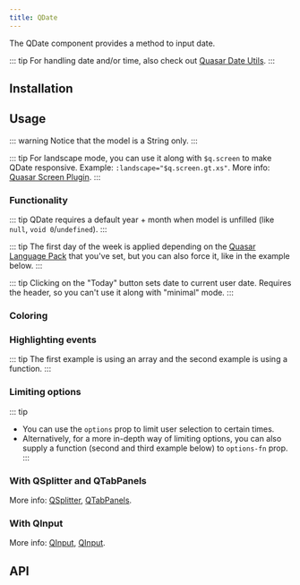 ```yaml
---
title: QDate
---
```


The QDate component provides a method to input date.

::: tip
For handling date and/or time, also check out [Quasar Date Utils](/quasar-utils/date-utils).
:::

## Installation
<doc-installation components="QDate" />

## Usage

::: warning
Notice that the model is a String only.
:::

<doc-example title="Basic" file="QDate/Basic" />

::: tip
For landscape mode, you can use it along with `$q.screen` to make QDate responsive. Example: `:landscape="$q.screen.gt.xs"`. More info: [Quasar Screen Plugin](/options/screen-plugin).
:::

<doc-example title="Landscape" file="QDate/Landscape" />

### Functionality

::: tip
QDate requires a default year + month when model is unfilled (like `null`, `void 0`/`undefined`).
:::

<doc-example title="Default year month" file="QDate/DefaultYearMonth" />

::: tip
The first day of the week is applied depending on the [Quasar Language Pack](/options/quasar-language-packs) that you've set, but you can also force it, like in the example below.
:::

<doc-example title="First day of week" file="QDate/FirstDayOfWeek" />

::: tip
Clicking on the "Today" button sets date to current user date. Requires the header, so you can't use it along with "minimal" mode.
:::

<doc-example title="Today button" file="QDate/TodayBtn" />

<doc-example title="Disable and readonly" file="QDate/DisableReadonly" />

### Coloring

<doc-example title="Coloring" file="QDate/Color" />

<doc-example title="Dark" file="QDate/Dark" dark />

### Highlighting events

::: tip
The first example is using an array and the second example is using a function.
:::

<doc-example title="Events" file="QDate/Events" />

<doc-example title="Event color" file="QDate/EventColor" />

### Limiting options

::: tip
* You can use the `options` prop to limit user selection to certain times.
* Alternatively, for a more in-depth way of limiting options, you can also supply a function (second and third example below) to `options-fn` prop.
:::

<doc-example title="Options" file="QDate/Options" />

### With QSplitter and QTabPanels
<doc-example title="With QSplitter and QTabPanels" file="QDate/Splitter" />

More info: [QSplitter](/vue-components/splitter), [QTabPanels](/vue-components/tab-panels).

### With QInput
<doc-example title="With QInput" file="QDate/Input" />

More info: [QInput](/vue-components/input), [QInput](/vue-components/input).

## API
<doc-api file="QDate" />
